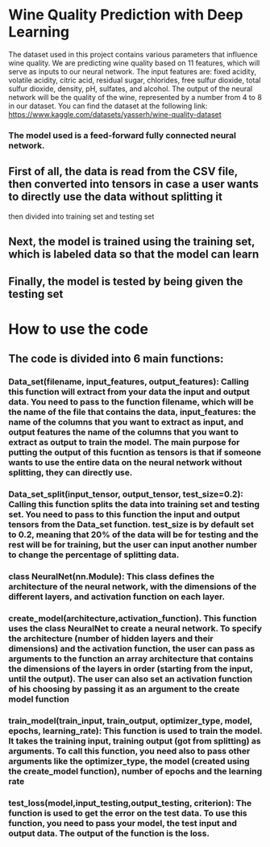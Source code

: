 # Wine Quality Prediction with Deep Learning 
The dataset used in this project contains various parameters that influence wine quality. 
We are predicting wine quality based on 11 features, which will serve as inputs to our neural network. 
The input features are: fixed acidity, volatile acidity, citric acid, residual sugar, chlorides, free sulfur dioxide, total sulfur dioxide, density, pH, sulfates, and alcohol. 
The output of the neural network will be the quality of the wine, represented by a number from 4 to 8 in our dataset. 
You can find the dataset at the following link: https://www.kaggle.com/datasets/yasserh/wine-quality-dataset











### The model used is a feed-forward fully connected neural network.
## First of all, the data is read from the CSV file, then converted into tensors in case a user wants to directly use the data without splitting it

then divided into training set and testing set
## Next, the model is trained using the training set, which is labeled data so that the model can learn
## Finally, the model is tested by being given the testing set


# How to use the code
## The code is divided into 6 main functions:
### Data_set(filename, input_features, output_features): Calling this function will extract from your data the input and output data. You need to pass to the function filename, which will be the name of the file that contains the data, input_features: the name of the columns that you want to extract as input, and output features the name of the columns that you want to extract as output to train the model. The main purpose for putting the output of this fucntion as tensors is that if someone wants to use the entire data on the neural network without splitting, they can directly use.

### Data_set_split(input_tensor, output_tensor, test_size=0.2): Calling this function splits the data into training set and testing set. You need to pass to this function the input and output tensors from the Data_set function. test_size is by default set to 0.2, meaning that 20% of the data will be for testing and the rest will be for training, but the user can input another number to change the percentage of splitting data.

### class NeuralNet(nn.Module): This class defines the architecture of the neural network, with the dimensions of the different layers, and activation function on each layer.

### create_model(architecture,activation_function). This function uses the class NeuralNet to create a neural network. To specify the architecture (number of hidden layers and their dimensions) and the activation function, the user can pass as arguments to the function an array architecture that contains the dimensions of the layers in order (starting from the input, until the output). The user can also set an activation function of his choosing by passing it as an argument to the create model function

### train_model(train_input, train_output, optimizer_type, model, epochs, learning_rate): This function is used to train the model. It takes the training input, training output (got from splitting) as arguments. To call this function, you need also to pass other arguments like the optimizer_type, the model (created using the create_model function), number of epochs and the learning rate

### test_loss(model,input_testing,output_testing, criterion): The function is used to get the error on the test data. To use this function, you need to pass your model, the test input and output data. The output of the function is the loss.

